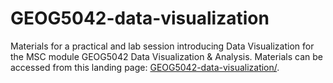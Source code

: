 # GEOG5042-data-visualization
Materials for a practical and lab session introducing Data Visualization for the MSC module GEOG5042 Data Visualization & Analysis. Materials can be accessed from this landing page: [GEOG5042-data-visualization/](http://www.roger-beecham.com/GEOG5042-data-visualization/index.html).
